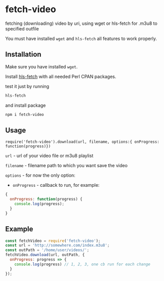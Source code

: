 # fetch-video
fetching (downloading) video by uri, using wget or hls-fetch 
for .m3u8 to specified outfile

You must have installed `wget` and `hls-fetch` all features 
to work properly. 

## Installation

Make sure you have installed `wget`.

Install [hls-fetch](https://github.com/osklil/hls-fetch) with all needed Perl CPAN packages.

test it just by running 

```bash
hls-fetch
```
and install package
```bash
npm i fetch-video
```

## Usage

`require('fetch-video').download(url, filename, options:{ onProgress: function(progress)})`

`url` - url of your video file or m3u8 playlist

`filename` - filename path to which you want save the video

`options` - for now the only option:

* `onProgress` - callback to run, for example:
```javascript
{
  onProgress: function(progress) {
    console.log(progress);
  }
}
``` 

## Example

```javascript
const fetchVideo = require('fetch-video');
const url = 'http://somewhere.com/index.m3u8';
const outPath = '/home/user/videos/';
fetchVideo.download(url, outPath, {
  onProgress: progress => {
    console.log(progress) // 1, 2, 3, one cb run for each change
  }
});
```